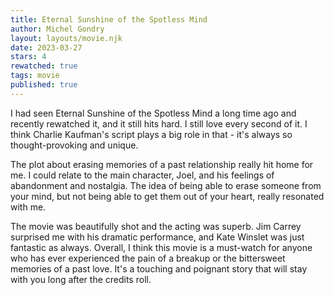 ```yaml
---
title: Eternal Sunshine of the Spotless Mind
author: Michel Gondry
layout: layouts/movie.njk
date: 2023-03-27
stars: 4
rewatched: true
tags: movie
published: true
---
```

I had seen Eternal Sunshine of the Spotless Mind a long time ago and recently rewatched it, and it still hits hard. I still love every second of it. I think Charlie Kaufman's script plays a big role in that - it's always so thought-provoking and unique.

The plot about erasing memories of a past relationship really hit home for me. I could relate to the main character, Joel, and his feelings of abandonment and nostalgia. The idea of being able to erase someone from your mind, but not being able to get them out of your heart, really resonated with me.

The movie was beautifully shot and the acting was superb. Jim Carrey surprised me with his dramatic performance, and Kate Winslet was just fantastic as always. Overall, I think this movie is a must-watch for anyone who has ever experienced the pain of a breakup or the bittersweet memories of a past love. It's a touching and poignant story that will stay with you long after the credits roll.